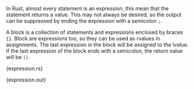 In Rust, almost every statement is an expression, this mean that the statement
returns a value. This may not always be desired, so the output can be
suppressed by ending the expression with a semicolon `;`.

A block is a collection of statements and expressions enclosed by braces `{}`.
Block are expressions too, so they can be used as rvalues in assignments. The
last expression in the block will be assigned to the lvalue. If the last
expression of the block ends with a semicolon, the return value will be `()`.

{expression.rs}

{expression.out}
